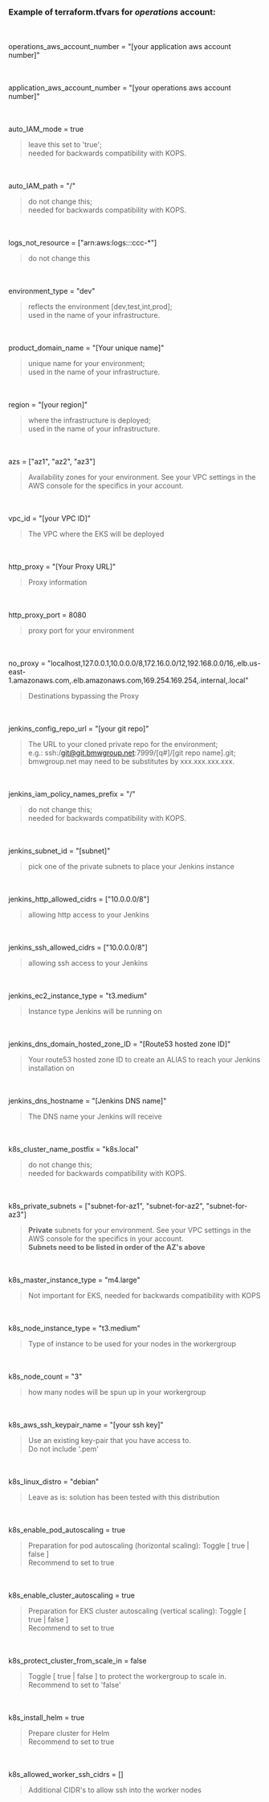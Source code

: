 ### Example of terraform.tfvars for *operations* account:


<br></br>
operations\_aws\_account\_number = "[your application aws account number]"

<br></br>
application\_aws\_account\_number = "[your operations aws account number]"

<br></br>
auto\_IAM\_mode = true  
> leave this set to 'true';  
> needed for backwards compatibility with KOPS.

<br></br>
auto\_IAM\_path = "/"
> do not change this;  
> needed for backwards compatibility with KOPS.

<br></br>
logs\_not\_resource = ["arn:aws:logs:*:*:ccc-*"]
> do not change this

<br></br>
environment\_type = "dev"
> reflects the environment [dev,test,int,prod];  
> used in the name of your infrastructure.

<br></br>
product\_domain\_name = "[Your unique name]"
> unique name for your environment;  
> used in the name of your infrastructure.

<br></br>
region = "[your region]"
> where the infrastructure is deployed;  
> used in the name of your infrastructure.

<br></br>
azs = ["az1", "az2", "az3"]
> Availability zones for your environment.  See your VPC settings in the AWS console for the specifics in your account. 

<br></br>
vpc\_id = "[your VPC ID]"  
> The VPC where the EKS will be deployed

<br></br>
http\_proxy = "[Your Proxy URL]"
> Proxy information

<br></br>
http\_proxy\_port = 8080
> proxy port for your environment

<br></br>
no\_proxy = "localhost,127.0.0.1,10.0.0.0/8,172.16.0.0/12,192.168.0.0/16,.elb.us-east-1.amazonaws.com,.elb.amazonaws.com,169.254.169.254,.internal,.local"
> Destinations bypassing the Proxy

<br></br>
jenkins\_config\_repo\_url = "[your git repo]"  
> The URL to your cloned private repo for the environment;  
> e.g.: ssh:/git@git.bmwgroup.net:7999/[q#]/[git repo name].git;  
> bmwgroup.net may need to be substitutes by xxx.xxx.xxx.xxx. 

<br></br>
jenkins\_iam\_policy\_names\_prefix = "/"
> do not change this;  
> needed for backwards compatibility with KOPS.

<br></br>
jenkins\_subnet\_id = "[subnet]"  
> pick one of the private subnets to place your Jenkins instance

<br></br>
jenkins\_http\_allowed\_cidrs = ["10.0.0.0/8"]  
> allowing http access to your Jenkins

<br></br>
jenkins\_ssh\_allowed\_cidrs = ["10.0.0.0/8"]  
> allowing ssh access to your Jenkins

<br></br>
jenkins\_ec2\_instance\_type = "t3.medium"  
> Instance type Jenkins will be running on

<br></br>
jenkins\_dns\_domain\_hosted\_zone\_ID = "[Route53 hosted zone ID]"  
> Your route53 hosted zone ID to create an ALIAS to reach your Jenkins installation on

<br></br>
jenkins\_dns\_hostname = "[Jenkins DNS name]"  
> The DNS name your Jenkins will receive

<br></br>
k8s\_cluster\_name\_postfix = "k8s.local"  
> do not change this;  
> needed for backwards compatibility with KOPS.

<br></br>
k8s\_private\_subnets = ["subnet-for-az1", "subnet-for-az2", "subnet-for-az3"]
> **Private** subnets for your environment.  See your VPC settings in the AWS console for the specifics in your account.  
> **Subnets need to be listed in order of the AZ's above**

<br></br>
k8s\_master\_instance\_type = "m4.large"
> Not important for EKS, needed for backwards compatibility with KOPS

<br></br>
k8s\_node\_instance\_type = "t3.medium"
> Type of instance to be used for your nodes in the workergroup

<br></br>
k8s\_node\_count = "3"
> how many nodes will be spun up in your workergroup

<br></br>
k8s\_aws\_ssh\_keypair\_name = "[your ssh key]"
> Use an existing key-pair that you have access to.  
> Do not include '.pem'

<br></br>
k8s\_linux\_distro = "debian"
> Leave as is: solution has been tested with this distribution

<br></br>
k8s\_enable\_pod\_autoscaling = true
> Preparation for pod autoscaling (horizontal scaling): Toggle [ true | false ]   
> Recommend to set to true

<br></br>
k8s\_enable\_cluster\_autoscaling = true
> Preparation for EKS cluster autoscaling (vertical scaling): Toggle [ true | false ]  
> Recommend to set to true

<br></br>
k8s\_protect\_cluster\_from\_scale\_in = false
> Toggle [ true | false ] to protect the workergroup to scale in.  
> Recommend to set to 'false'

<br></br>
k8s\_install\_helm = true
> Prepare cluster for Helm  
> Recommend to set to true

<br></br>
k8s\_allowed\_worker\_ssh\_cidrs = []
> Additional CIDR's to allow ssh into the worker nodes
